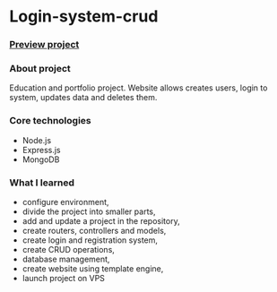 # Login-system-crud
### [Preview project](https://bit.ly/3680hKa)

### About project  
Education and portfolio project. Website allows creates users, login to system, updates data and deletes them.  

### Core technologies  
* Node.js  
* Express.js  
* MongoDB  

### What I learned  
* configure environment,  
* divide the project into smaller parts,  
* add and update a project in the repository,  
* create routers, controllers and models,  
* create login and registration system,  
* create CRUD operations,  
* database management,  
* create website using template engine,  
* launch project on VPS  
